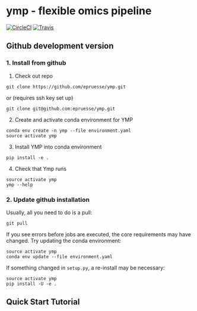 # ymp - flexible omics pipeline

[![CircleCI](https://img.shields.io/circleci/project/github/epruesse/ymp.svg?label=CircleCI)](https://circleci.com/gh/epruesse/ymp)
[![Travis](https://img.shields.io/travis/epruesse/ymp.svg?label=TravisCI)](https://travis-ci.org/epruesse/ymp)

## Github development version

### 1. Install from github

1. Check out repo
  ```
  git clone https://github.com/epruesse/ymp.git
  ```
  or (requires ssh key set up)
  ```
  git clone git@github.com:epruesse/ymp.git
  ```

2. Create and activate conda environment for YMP
  ```
  conda env create -n ymp --file environment.yaml
  source activate ymp
  ```

3. Install YMP into conda environment
  ```
  pip install -e .
  ```

4. Check that Ymp runs
  ```
  source activate ymp
  ymp --help
  ```

### 2. Update github installation

Usually, all you need to do is a pull:

  ```
  git pull
  ```

If you see errors before jobs are executed, the core requirements may have changed.
Try updating the conda environment:

  ```
  source activate ymp
  conda env update --file environment.yaml
  ```
  
If something changed in `setup.py`, a re-install may be necessary:

  ```
  source activate ymp
  pip install -U -e . 
  ```

## Quick Start Tutorial


